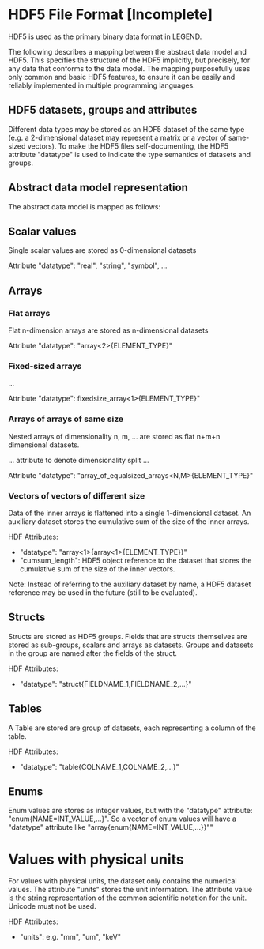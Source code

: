 # HDF5 File Format [Incomplete]

HDF5 is used as the primary binary data format in LEGEND.

The following describes a mapping between the abstract data model and HDF5. This specifies the structure of the HDF5 implicitly, but precisely, for any data that conforms to the data model. The mapping purposefully uses only common and basic HDF5 features, to ensure it can be easily and reliably implemented in multiple programming languages.


## HDF5 datasets, groups and attributes

Different data types may be stored as an HDF5 dataset of the same type (e.g. a 2-dimensional dataset may represent a matrix or a vector of same-sized vectors). To make the HDF5 files self-documenting, the HDF5 attribute "datatype" is used to indicate the type semantics of datasets and groups.


## Abstract data model representation

The abstract data model is mapped as follows:


## Scalar values

Single scalar values are stored as 0-dimensional datasets

Attribute "datatype": "real", "string", "symbol", ...


## Arrays

### Flat arrays

Flat n-dimension arrays are stored as n-dimensional datasets

Attribute "datatype": "array<2>{ELEMENT_TYPE}"


### Fixed-sized arrays

...

Attribute "datatype": fixedsize_array<1>{ELEMENT_TYPE}"


### Arrays of arrays of same size

Nested arrays of dimensionality n, m, ... are stored as flat n+m+n dimensional datasets.

... attribute to denote dimensionality split ...

Attribute "datatype": "array_of_equalsized_arrays<N,M>{ELEMENT_TYPE}"


### Vectors of vectors of different size

Data of the inner arrays is flattened into a single 1-dimensional dataset. An auxiliary dataset stores the cumulative sum of the size of the inner arrays.

HDF Attributes:

* "datatype": "array<1>{array<1>{ELEMENT_TYPE}}"
* "cumsum_length": HDF5 object reference to the dataset that stores the cumulative sum of the size of the inner vectors.

Note: Instead of referring to the auxiliary dataset by name, a HDF5 dataset reference may be used in the future (still to be evaluated).


## Structs

Structs are stored as HDF5 groups. Fields that are structs themselves are stored as sub-groups, scalars and arrays as datasets. Groups and datasets in the group are named after the fields of the struct.

HDF Attributes:

* "datatype": "struct{FIELDNAME_1,FIELDNAME_2,...}"


## Tables

A Table are stored are group of datasets, each representing a column of the table.

HDF Attributes:

* "datatype": "table{COLNAME_1,COLNAME_2,...}"


## Enums

Enum values are stores as integer values, but with the "datatype" attribute: "enum{NAME=INT_VALUE,...}". So a vector of enum values will have a "datatype" attribute like "array<N>{enum{NAME=INT_VALUE,...}}""


# Values with physical units

For values with physical units, the dataset only contains the numerical values. The attribute "units" stores the unit information. The attribute value is the string representation of the common scientific notation for the unit. Unicode must not be used.

HDF Attributes:

* "units": e.g. "mm", "um", "keV"
